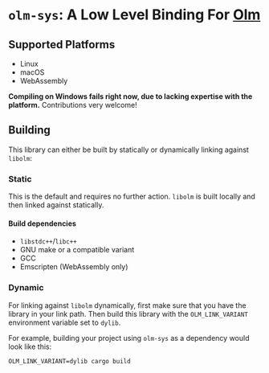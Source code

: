 # `olm-sys`: A Low Level Binding For [Olm](https://git.matrix.org/git/olm/)

## Supported Platforms

- Linux
- macOS
- WebAssembly

**Compiling on Windows fails right now, due to lacking expertise with the platform.** Contributions very welcome!

## Building

This library can either be built by statically or dynamically linking against `libolm`:

### Static

This is the default and requires no further action. `libolm` is built locally and then linked against statically.

#### Build dependencies

- `libstdc++`/`libc++`
- GNU make or a compatible variant
- GCC
- Emscripten (WebAssembly only)

### Dynamic

For linking against `libolm` dynamically, first make sure that you have the library in your link path.
Then build this library with the `OLM_LINK_VARIANT` environment variable set to `dylib`.

For example, building your project using `olm-sys` as a dependency would look like this:
```
OLM_LINK_VARIANT=dylib cargo build
```
